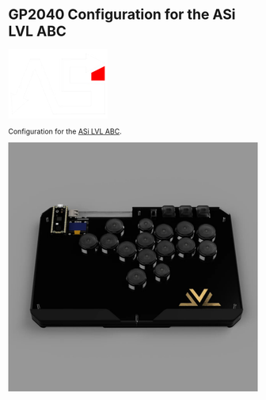 # GP2040 Configuration for the ASi LVL ABC

![ASi Logo](assets/ASI_small_logo_200x.png)

Configuration for the [ASi LVL ABC](https://asindo.pro/collections/lvl/products/lvl-abc).

![ASi LVL ABC](assets/LVLABCBlack_1296x.jpg)